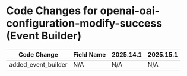 # Code Changes for openai-oai-configuration-modify-success (Event Builder)

| Code Change | Field Name | 2025.14.1 | 2025.15.1 |
|-------------|------------|-----------|------------|
| added_event_builder | N/A | N/A | N/A |